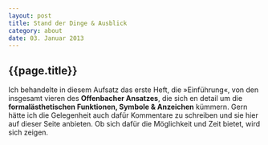 ```yaml
---
layout: post
title: Stand der Dinge & Ausblick
category: about
date: 03. Januar 2013
---
```


## {{page.title}}

Ich behandelte in diesem Aufsatz das erste Heft, die »Einführung«, von den insgesamt vieren des **Offenbacher Ansatzes**, die sich en detail um die **formalästhetischen Funktionen, Symbole & Anzeichen** kümmern. Gern hätte ich die Gelegenheit auch dafür Kommentare zu schreiben und sie hier auf dieser Seite anbieten. Ob sich dafür die Möglichkeit und Zeit bietet, wird sich zeigen.  